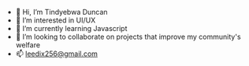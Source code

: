 - 👋 Hi, I’m Tindyebwa Duncan
- 👀 I’m interested in UI/UX
- 🌱 I’m currently learning Javascript
- 💞️ I’m looking to collaborate on projects that improve my community's welfare
- 📫 leedix256@gmail.com

<!---
TindyD/TindyD is a ✨ special ✨ repository because its `README.md` (this file) appears on your GitHub profile.
You can click the Preview link to take a look at your changes.
--->
